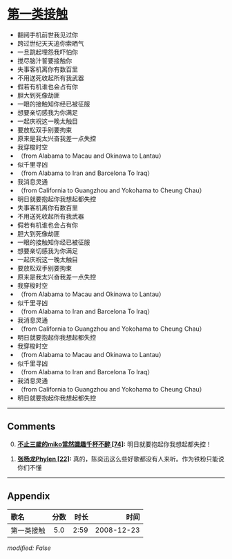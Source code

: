 # [第一类接触](https://music.163.com/song?id=30569084)

* 翻阅手机前世我见过你
* 跨过世纪天天追你索晒气
* 一旦跳起埋怨我吓怕你
* 搅尽脑汁誓要接触你
* 失事客机离你有数百里
* 不用送死收起所有我武器
* 假若有机谁也会占有你
* 胆大到死像劫匪
* 一眼的接触知你经已被征服
* 想要亲切感我为你满足
* 一起庆祝这一晚太触目
* 要放松双手别要拘束
* 原来是我太兴奋我差一点失控
* 我穿梭时空
* （from Alabama to Macau and Okinawa to Lantau）
* 似千里寻凶
* （from Alabama to Iran and Barcelona To Iraq）
* 我消息灵通
* （from California to Guangzhou and Yokohama to Cheung Chau）
* 明日就要抱起你我想起都失控
* 失事客机离你有数百里
* 不用送死收起所有我武器
* 假若有机谁也会占有你
* 胆大到死像劫匪
* 一眼的接触知你经已被征服
* 想要亲切感我为你满足
* 一起庆祝这一晚太触目
* 要放松双手别要拘束
* 原来是我太兴奋我差一点失控
* 我穿梭时空
* （from Alabama to Macau and Okinawa to Lantau）
* 似千里寻凶
* （from Alabama to Iran and Barcelona To Iraq）
* 我消息灵通
* （from California to Guangzhou and Yokohama to Cheung Chau）
* 明日就要抱起你我想起都失控
* 我穿梭时空
* （from Alabama to Macau and Okinawa to Lantau）
* 似千里寻凶
* （from Alabama to Iran and Barcelona To Iraq）
* 我消息灵通
* （from California to Guangzhou and Yokohama to Cheung Chau）
* 明日就要抱起你我想起都失控


---

## Comments
0. **[不止三歲的miko當然識趣千杯不醉 \[74\]](https://music.163.com/#/user/home?id=32863916):** 明日就要抱起你我想起都失控！

1. **[张杨龙Phylen \[22\]](https://music.163.com/#/user/home?id=413198805):** 真的，陈奕迅这么些好歌都没有人来听。作为铁粉只能说你们不懂



---

## Appendix

|歌名|分数|时长|时间|
|:---|:---:|---:|---:|
|第一类接触|5.0|2:59|2008-12-23

*modified: False*